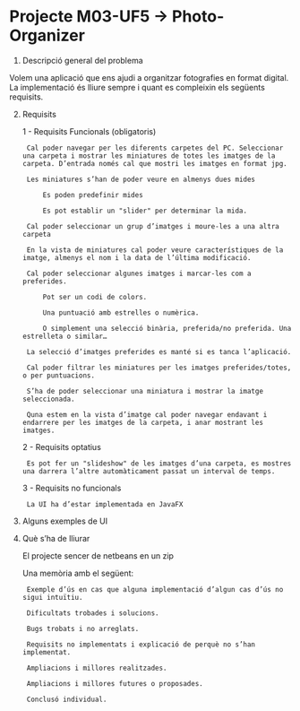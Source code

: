 # Projecte M03-UF5 → Photo-Organizer
1. Descripció general del problema

Volem una aplicació que ens ajudi a organitzar fotografies en format digital.
La implementació és lliure sempre i quant es compleixin els següents requisits.

2. Requisits

    1 - Requisits Funcionals (obligatoris)

        Cal poder navegar per les diferents carpetes del PC. Seleccionar una carpeta i mostrar les miniatures de totes les imatges de la carpeta. D’entrada només cal que mostri les imatges en format jpg.

        Les miniatures s’han de poder veure en almenys dues mides

            Es poden predefinir mides

            Es pot establir un "slider" per determinar la mida.

        Cal poder seleccionar un grup d’imatges i moure-les a una altra carpeta

        En la vista de miniatures cal poder veure característiques de la imatge, almenys el nom i la data de l’última modificació.

        Cal poder seleccionar algunes imatges i marcar-les com a preferides.

            Pot ser un codi de colors.

            Una puntuació amb estrelles o numèrica.

            O simplement una selecció binària, preferida/no preferida. Una estrelleta o similar…​

        La selecció d’imatges preferides es manté si es tanca l’aplicació.

        Cal poder filtrar les miniatures per les imatges preferides/totes, o per puntuacions.

        S’ha de poder seleccionar una miniatura i mostrar la imatge seleccionada.

        Quna estem en la vista d’imatge cal poder navegar endavant i endarrere per les imatges de la carpeta, i anar mostrant les imatges.

    2 - Requisits optatius

        Es pot fer un "slideshow" de les imatges d’una carpeta, es mostres una darrera l’altre automàticament passat un interval de temps.

    3 - Requisits no funcionals

        La UI ha d’estar implementada en JavaFX
        
 3. Alguns exemples de UI
        
4. Què s’ha de lliurar

    El projecte sencer de netbeans en un zip

    Una memòria amb el següent:

        Exemple d’ús en cas que alguna implementació d’algun cas d’ús no sigui intuïtiu.

        Dificultats trobades i solucions.

        Bugs trobats i no arreglats.

        Requisits no implementats i explicació de perquè no s’han implementat.

        Ampliacions i millores realitzades.

        Ampliacions i millores futures o proposades.

        Conclusó individual.

